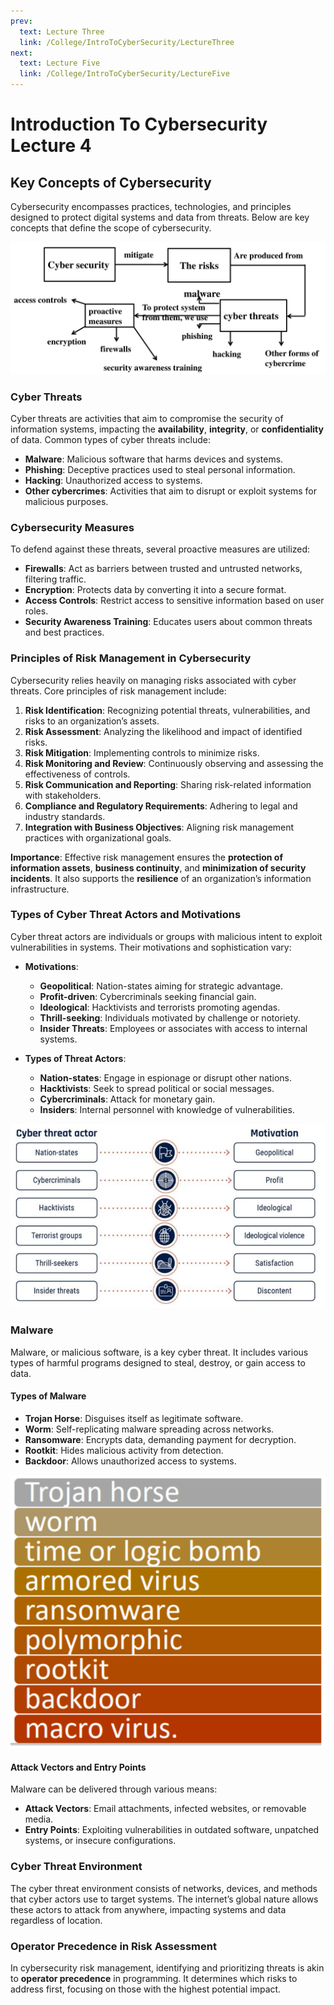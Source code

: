 ```yaml
---
prev:
  text: Lecture Three
  link: /College/IntroToCyberSecurity/LectureThree
next:
  text: Lecture Five
  link: /College/IntroToCyberSecurity/LectureFive
---
```


# Introduction To Cybersecurity Lecture 4

## Key Concepts of Cybersecurity

Cybersecurity encompasses practices, technologies, and principles designed to protect digital systems and data from threats. Below are key concepts that define the scope of cybersecurity.

![](../../../figure4.png)

### Cyber Threats

Cyber threats are activities that aim to compromise the security of information systems, impacting the **availability**, **integrity**, or **confidentiality** of data. Common types of cyber threats include:

- **Malware**: Malicious software that harms devices and systems.
- **Phishing**: Deceptive practices used to steal personal information.
- **Hacking**: Unauthorized access to systems.
- **Other cybercrimes**: Activities that aim to disrupt or exploit systems for malicious purposes.

### Cybersecurity Measures

To defend against these threats, several proactive measures are utilized:

- **Firewalls**: Act as barriers between trusted and untrusted networks, filtering traffic.
- **Encryption**: Protects data by converting it into a secure format.
- **Access Controls**: Restrict access to sensitive information based on user roles.
- **Security Awareness Training**: Educates users about common threats and best practices.

### Principles of Risk Management in Cybersecurity

Cybersecurity relies heavily on managing risks associated with cyber threats. Core principles of risk management include:

1. **Risk Identification**: Recognizing potential threats, vulnerabilities, and risks to an organization’s assets.
2. **Risk Assessment**: Analyzing the likelihood and impact of identified risks.
3. **Risk Mitigation**: Implementing controls to minimize risks.
4. **Risk Monitoring and Review**: Continuously observing and assessing the effectiveness of controls.
5. **Risk Communication and Reporting**: Sharing risk-related information with stakeholders.
6. **Compliance and Regulatory Requirements**: Adhering to legal and industry standards.
7. **Integration with Business Objectives**: Aligning risk management practices with organizational goals.

**Importance**: Effective risk management ensures the **protection of information assets**, **business continuity**, and **minimization of security incidents**. It also supports the **resilience** of an organization’s information infrastructure.

### Types of Cyber Threat Actors and Motivations

Cyber threat actors are individuals or groups with malicious intent to exploit vulnerabilities in systems. Their motivations and sophistication vary:

- **Motivations**:
  - **Geopolitical**: Nation-states aiming for strategic advantage.
  - **Profit-driven**: Cybercriminals seeking financial gain.
  - **Ideological**: Hacktivists and terrorists promoting agendas.
  - **Thrill-seeking**: Individuals motivated by challenge or notoriety.
  - **Insider Threats**: Employees or associates with access to internal systems.

- **Types of Threat Actors**:
  - **Nation-states**: Engage in espionage or disrupt other nations.
  - **Hacktivists**: Seek to spread political or social messages.
  - **Cybercriminals**: Attack for monetary gain.
  - **Insiders**: Internal personnel with knowledge of vulnerabilities.

![](../../../figure5.png)

### Malware

Malware, or malicious software, is a key cyber threat. It includes various types of harmful programs designed to steal, destroy, or gain access to data.

#### Types of Malware

- **Trojan Horse**: Disguises itself as legitimate software.
- **Worm**: Self-replicating malware spreading across networks.
- **Ransomware**: Encrypts data, demanding payment for decryption.
- **Rootkit**: Hides malicious activity from detection.
- **Backdoor**: Allows unauthorized access to systems.

![](../../../figure6.png)
#### Attack Vectors and Entry Points

Malware can be delivered through various means:

- **Attack Vectors**: Email attachments, infected websites, or removable media.
- **Entry Points**: Exploiting vulnerabilities in outdated software, unpatched systems, or insecure configurations.

### Cyber Threat Environment

The cyber threat environment consists of networks, devices, and methods that cyber actors use to target systems. The internet’s global nature allows these actors to attack from anywhere, impacting systems and data regardless of location.

### Operator Precedence in Risk Assessment

In cybersecurity risk management, identifying and prioritizing threats is akin to **operator precedence** in programming. It determines which risks to address first, focusing on those with the highest potential impact.
